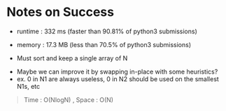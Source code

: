 # Notes on Success
+ runtime : 332 ms (faster than 90.81% of python3 submissions)
+ memory : 17.3 MB (less than 70.5% of python3 submissions)

+ Must sort and keep a single array of N
 - Maybe we can improve it by swapping in-place with some heuristics?
 - ex. 0 in N1 are always useless, 0 in N2 should be used on the smallest N1s, etc

> Time : O(NlogN) , Space : O(N)
